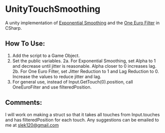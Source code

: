 UnityTouchSmoothing
===================

A unity implementation of [Exponential Smoothing](http://en.wikipedia.org/wiki/Exponential_smoothing) and the [One Euro Filter](http://www.lifl.fr/~casiez/1euro/) in CSharp.

How To Use:
-------------------
1. Add the script to a Game Object.
2. Set the public variables.
2a. For Exponential Smoothing, set Alpha to 1 and decrease until jitter is reasonable. Alpha closer to 0 increases lag.
2b. For One Euro Filter, set Jitter Reduction to 1 and Lag Reduction to 0. Increase the values to reduce jitter and lag.
3. For general use, instead of Input.GetTouch(0).position, call OneEuroFilter and use filteredPosition.

Comments:
-------------------
I will work on making a struct so that it takes all touches from Input.touches and has filteredPosition for each touch.
Any suggestions can be emailed to me at [slek120@gmail.com](mailto:slek120@gmail.com?Subject=Unity%20Touch%20Smoothing)

